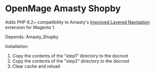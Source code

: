 # OpenMage Amasty Shopby

Adds PHP 8.2+ compatibility to Amasty's [Improved Layered Navigation](https://amasty.com/improved-layered-navigation.html) extension for Magento 1.

Depends:
Amasty_Shopby

Installation:
1. Copy the contents of the "step1" directory to the docroot
2. Copy the contents of the "step2" directory to the docroot
3. Clear cache and reload

